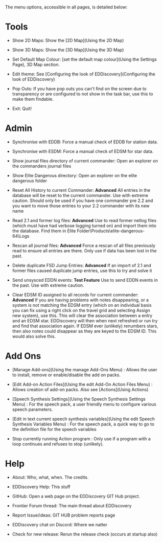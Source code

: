 The menu options, accessible in all pages, is detailed below:

# Tools

* Show 2D Maps: Show the [2D Map](Using the 2D Map)
* Show 3D Maps: Show the [3D Map](Using the 3D Map)

* Set Default Map Colour: [set the default map colour](Using the Settings Page), 3D Map section.

* Edit theme: See [Configuring the look of EDDiscovery](Configuring the look of EDDiscovery)

* Pop Outs: If you have pop outs you can't find on the screen due to transparency or are configured to not show in the task bar, use this to make them findable.

* Exit: Quit!

# Admin

* Synchronise with EDDB: Force a manual check of EDDB for station data.

* Synchronise with ESDM: Force a manual check of EDSM for star data.

* Show journal files directory of current commander: Open an explorer on the commanders journal files

* Show Elite Dangerous directory: Open an explorer on the elite dangerous folder

* Reset All History to current Commander: **Advanced** All entries in the database will be reset to the current commander. Use with extreme caution. Should only be used if you have one commander pre 2.2 and you want to move those entries to your 2.2 commander with its new name

* Read 2.1 and former log files: **Advanced** Use to read former netlog files (which must have had verbose logging turned on) and import them into the database. Find them in Elite Folder\Products\elite-dangerous-64\Logs

* Rescan all journal files: **Advanced** Force a rescan of all files previously read to ensure all entries are there. Only use if data has been lost in the past.

* Delete duplicate FSD Jump Entries: **Advanced** If an import of 2.1 and former files caused duplicate jump entries, use this to try and solve it

* Send unsysced EDDN events: **Test Feature** Use to send EDDN events in the past. Use with extreme caution.

* Clear EDSM ID assigned to all records for current commander: **Advanced** If you are having problems with notes disappearing, or a system is not matching the EDSM entry (which on an individual basis you can fix using a right click on the travel grid and selecting Assign new system), use this. This will clear the association between a entry and an EDSM star.  EDDiscovery will then when next refreshed or run try and find that association again.  If EDSM ever (unlikely) renumbers stars, then also notes could disappear as they are keyed to the EDSM ID.  This would also solve this.

# Add Ons

* [Manage Add-ons](Using the manage Add-Ons Menu) : Allows the user to install, remove or enable/disable the add on packs.

* [Edit Add-on Action Files](Using the edit Add-On Action Files Menu) : Allows creation of add-on packs.  Also see [Actions](Using Actions)

* [Speech Synthesis Settings](Using the Speech Synthesis Settings Menu) : For the speech pack, a user friendly menu to configure various speech parameters.

* [Edit in text current speech synthesis variables](Using the edit Speech Synthesis Variables Menu) : For the speech pack, a quick way to go to the definition file for the speech variables

* Stop currently running Action program : Only use if a program with a loop continues and refuses to stop (unlikely).

# Help

* About: Who, what, when.  The credits.

* EDDiscovery Help: This stuff

* GitHub: Open a web page on the EDDiscovery GIT Hub project.

* Frontier Forum thread: The main thread about EDDiscovery

* Report Issue/ideas: GIT HUB problem reports page

* EDDiscovery chat on Discord: Where we natter

* Check for new release: Rerun the release check (occurs at startup also)

